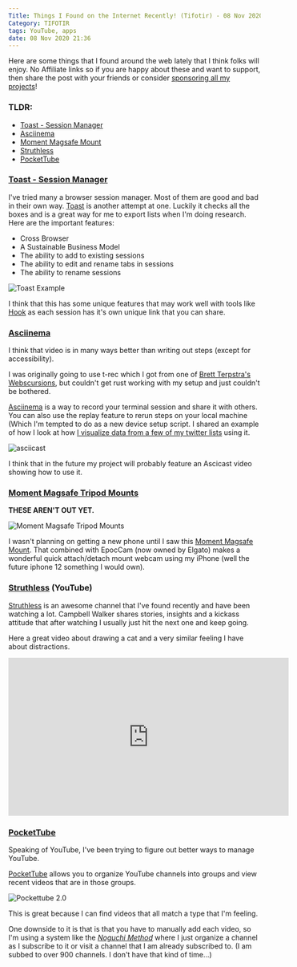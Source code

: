 ```yaml
---
Title: Things I Found on the Internet Recently! (Tifotir) - 08 Nov 2020
Category: TIFOTIR
tags: YouTube, apps
date: 08 Nov 2020 21:36
---
```


Here are some things that I found around the web lately that I think folks will enjoy. No Affiliate links so if you are happy about these and want to support, then share the post with your friends or consider [sponsoring all my projects][GitHub Sponsors]! 

### TLDR: ###

- [Toast - Session Manager][Toast]
- [Asciinema][Asciinema]
- [Moment Magsafe Mount][Moment Magsafe Mount]
- [Struthless][Struthless]
- [PocketTube][PocketTube]

### [Toast - Session Manager][Toast]

I've tried many a browser session manager. Most of them are good and bad in their own way. [Toast][Toast] is another attempt at one. Luckily it checks all the boxes and is a great way for me to export lists when I'm doing research. Here are the important features:

- Cross Browser
- A Sustainable Business Model
- The ability to add to existing sessions
- The ability to edit and rename tabs in sessions
- The ability to rename sessions

![Toast Example](https://kjaymiller.s3-us-west-2.amazonaws.com/images/toast-session.png?tr=w-500)

I think that this has some unique features that may work well with tools like [Hook](https://hookproductivity.com) as each session has it's own unique link that you can share.

### [Asciinema][Asciinema] ###

I think that video is in many ways better than writing out steps (except for accessibility). 

I was originally going to use t-rec which I got from one of [Brett Terpstra's Webscursions](https://brettterpstra.com/2020/10/13/web-excursions-for-october-13-2020/), but couldn't get rust working with my setup and just couldn't be bothered. 

[Asciinema] is a way to record your terminal session and share it with others. You can also use the replay feature to rerun steps on your local machine (Which I'm tempted to do as a new device setup script. I shared an example of how I look at how [I visualize data from a few of my twitter lists](https://github.com/kjaymiller/elasticsearch-twitter-lists) using it.

![asciicast](https://asciinema.org/a/8lnUCpYqt9FalwB3jPvexfRHz.svg)

I think that in the future my project will probably feature an Ascicast video showing how to use it.

### [Moment Magsafe Tripod Mounts][Moment Magsafe Mount] ###

**THESE AREN'T OUT YET.**

![Moment Magsafe Tripod Mounts](https://kjaymiller.s3-us-west-2.amazonaws.com/images/moment-magsafe-phone-mount.jpeg?tr=w-850)

I wasn't planning on getting a new phone until I saw this
[Moment Magsafe Mount]. That combined with EpocCam (now owned by Elgato) makes a wonderful quick attach/detach mount webcam using my iPhone (well the future iphone 12 something I would own).


### [Struthless][Struthless] (YouTube) ###

[Struthless] is an awesome channel that I've found recently and have been watching a lot. Campbell Walker shares stories, insights and a kickass attitude that after watching I usually just hit the next one and keep going.

Here a great video about drawing a cat and a very similar feeling I have about distractions.

<iframe width="560" height="315" src="https://www.youtube.com/embed/44H76Bbvung" frameborder="0" allow="accelerometer; autoplay; clipboard-write; encrypted-media; gyroscope; picture-in-picture" allowfullscreen></iframe>

### [PocketTube][PocketTube] ###

Speaking of YouTube, I've been trying to figure out better ways to manage YouTube. 

[PocketTube] allows you to organize YouTube channels into groups and view recent videos that are in those groups. 

![Pockettube 2.0](https://kjaymiller.s3-us-west-2.amazonaws.com/images/pockettube2.png?tr=500)

This is great because I can find videos that all match a type that I'm feeling.

One downside to it is that is that you have to manually add each video, so I'm using a system like the [_Noguchi Method_](https://lifehacker.com/the-noguchi-filing-system-keeps-paper-documents-organiz-1593529432) where I just organize a channel as I subscribe to it or visit a channel that I am already subscribed to. (I am subbed to over 900 channels. I don't have that kind of time...)

[PocketTube]: https://yousub.info/
[Github Sponsors]: https://github.com/sponsors/kjaymiller
[Asciinema]: https://asciinema.org
[Moment Magsafe Mount]: https://www.shopmoment.com/products/moment-tripod-mount-for-magsafe/
[Struthless]: https://www.youtube.com/channel/UCvcEBQ0K3UsQ8bzWKHKQmbw
[Toast]: https://dotoast.com/
